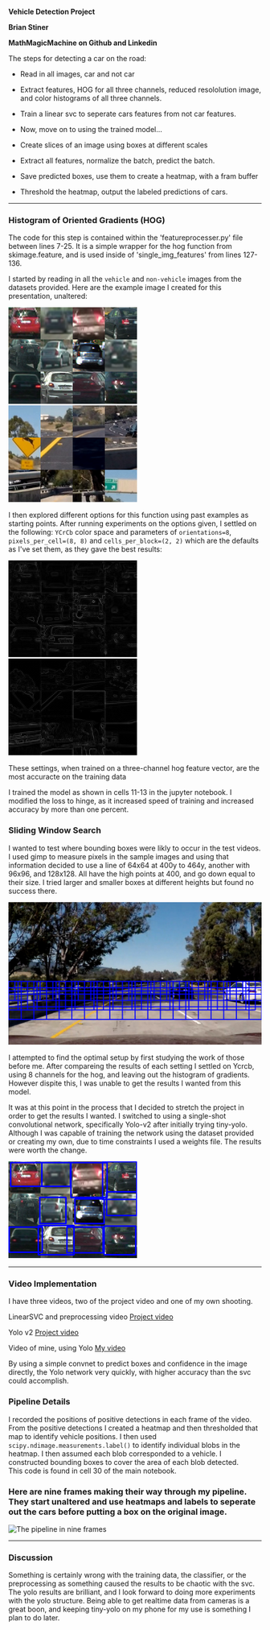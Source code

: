 **Vehicle Detection Project**

**Brian Stiner** 

**MathMagicMachine on Github and Linkedin**

The steps for detecting a car on the road:

* Read in all images, car and not car
* Extract features, HOG for all three channels, reduced resololution image, and color histograms of all three channels.
* Train a linear svc to seperate cars features from not car features.
* Now, move on to using the trained model...



* Create slices of an image using boxes at different scales
* Extract all features, normalize the batch, predict the batch.
* Save predicted boxes, use them to create a heatmap, with a fram buffer
* Threshold the heatmap, output the labeled predictions of cars.

[//]: # (Image References)
[image1]: ./data/examples/carstack.png
[image2]: ./data/examples/notcarstack.png
[image3]: ./data/examples/carhog.png
[image4]: ./data/examples/notcarhog.png
[image5]: ./data/examples/boxes-example.png
[image6]: ./data/examples/carbox.png
[image7]: ./data/examples/finalstack.png
[video1]: ./data/SVC_video.mp4
[video2]: ./data/Yolo_video.mp4
[video3]: ./data/Personal_video.mp4


---

### Histogram of Oriented Gradients (HOG)

  The code for this step is contained within the 'featureprocesser.py' file between lines 7-25. It is a simple wrapper for the hog function from skimage.feature, and is used inside of 'single_img_features' from lines 127-136.

  I started by reading in all the `vehicle` and `non-vehicle` images from the datasets provided. Here are the example image I created for this presentation, unaltered:

![car_stack][image1]
![notcar_stack][image2]

  I then explored different options for this function using past examples as starting points. After running experiments on the options given, I settled on the following:
`YCrCb` color space and parameters of `orientations=8`, `pixels_per_cell=(8, 8)` and `cells_per_block=(2, 2)` which are the defaults as I've set them, as they gave the best results:

![car_hog][image3]
![notcar_hog][image4]

  These settings, when trained on a three-channel hog feature vector, are the most accuracte on the training data

  I trained the model as shown in cells 11-13 in the jupyter notebook. I modified the loss to hinge, as it increased speed of training and increased accuracy by more than one percent.

### Sliding Window Search

  I wanted to test where bounding boxes were likly to occur in the test videos. I used gimp to measure pixels in the sample images and using that information decided to use a line of 64x64 at 400y to 464y, another with 96x96, and 128x128. All have the high points at 400, and go down equal to their size. I tried larger and smaller boxes at different heights but found no success there.

![alt text][image5]

I attempted to find the optimal setup by first studying the work of those before me. After compareing the results of each setting I settled on Ycrcb, using 8 channels for the hog, and leaving out the histogram of gradients. However dispite this, I was unable to get the results I wanted from this model.


It was at this point in the process that I decided to stretch the project in order to get the results I wanted. I switched to using a single-shot convolutional network, specifically Yolo-v2 after initially trying tiny-yolo. Although I was capable of training the network using the dataset provided or creating my own, due to time constraints I used a weights file. The results were worth the change.

![alt text][image6]

---

### Video Implementation

I have three videos, two of the project video and one of my own shooting.

LinearSVC and preprocessing video [Project video](./data/SVC_video.mp4)

Yolo v2 [Project video](./data/Yolo_video.mp4)

Video of mine, using Yolo [My video](./data/Personal_video.mp4)

By using a simple convnet to predict boxes and confidence in the image directly, the Yolo network very quickly, with higher accuracy than the svc could accomplish.

### Pipeline Details

I recorded the positions of positive detections in each frame of the video.  From the positive detections I created a heatmap and then thresholded that map to identify vehicle positions.  I then used `scipy.ndimage.measurements.label()` to identify individual blobs in the heatmap.  I then assumed each blob corresponded to a vehicle.  I constructed bounding boxes to cover the area of each blob detected.  
This code is found in cell 30 of the main notebook.

### Here are nine frames making their way through my pipeline. They start unaltered and use heatmaps and labels to seperate out the cars before putting a box on the original image.

![The pipeline in nine frames][image7]


---

### Discussion


Something is certainly wrong with the training data, the classifier, or the preprocessing as something caused the results to be chaotic with the svc.
The yolo results are brilliant, and I look forward to doing more experiments with the yolo structure. Being able to get realtime data from cameras is a great boon, and keeping tiny-yolo on my phone for my use is something I plan to do later.

